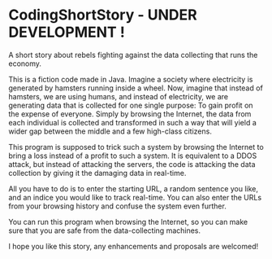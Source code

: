 # CodingShortStory - UNDER DEVELOPMENT !
A short story about rebels fighting against the data collecting that runs the economy.

This is a fiction code made in Java. Imagine a society where electricity is generated by hamsters running inside a wheel.
Now, imagine that instead of hamsters, we are using humans, and instead of electricity, we are generating data that is collected for one single purpose: To gain profit on the expense of everyone.
Simply by browsing the Internet, the data from each individual is collected and transformed in such a way that will yield a wider gap between the middle and a few high-class citizens.

This program is supposed to trick such a system by browsing the Internet to bring a loss instead of a profit to such a system.
It is equivalent to a DDOS attack, but instead of attacking the servers, the code is attacking the data collection by giving it the damaging data in real-time.

All you have to do is to enter the starting URL, a random sentence you like, and an indice you would like to track real-time.
You can also enter the URLs from your browsing history and confuse the system even further.

You can run this program when browsing the Internet, so you can make sure that you are safe from the data-collecting machines.

I hope you like this story, any enhancements and proposals are welcomed!
